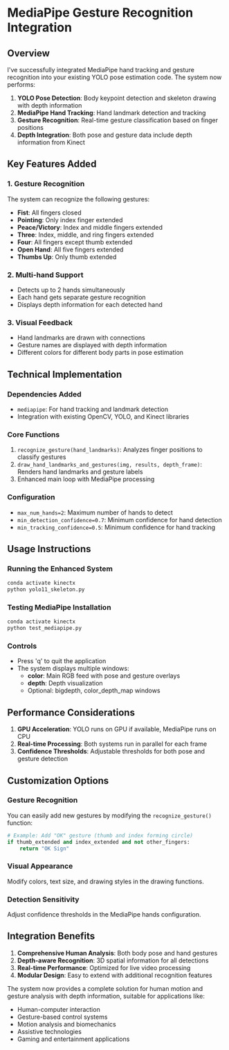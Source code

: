 # MediaPipe Gesture Recognition Integration

## Overview
I've successfully integrated MediaPipe hand tracking and gesture recognition into your existing YOLO pose estimation code. The system now performs:

1. **YOLO Pose Detection**: Body keypoint detection and skeleton drawing with depth information
2. **MediaPipe Hand Tracking**: Hand landmark detection and tracking
3. **Gesture Recognition**: Real-time gesture classification based on finger positions
4. **Depth Integration**: Both pose and gesture data include depth information from Kinect

## Key Features Added

### 1. Gesture Recognition
The system can recognize the following gestures:
- **Fist**: All fingers closed
- **Pointing**: Only index finger extended
- **Peace/Victory**: Index and middle fingers extended
- **Three**: Index, middle, and ring fingers extended
- **Four**: All fingers except thumb extended
- **Open Hand**: All five fingers extended
- **Thumbs Up**: Only thumb extended

### 2. Multi-hand Support
- Detects up to 2 hands simultaneously
- Each hand gets separate gesture recognition
- Displays depth information for each detected hand

### 3. Visual Feedback
- Hand landmarks are drawn with connections
- Gesture names are displayed with depth information
- Different colors for different body parts in pose estimation

## Technical Implementation

### Dependencies Added
- `mediapipe`: For hand tracking and landmark detection
- Integration with existing OpenCV, YOLO, and Kinect libraries

### Core Functions
1. `recognize_gesture(hand_landmarks)`: Analyzes finger positions to classify gestures
2. `draw_hand_landmarks_and_gestures(img, results, depth_frame)`: Renders hand landmarks and gesture labels
3. Enhanced main loop with MediaPipe processing

### Configuration
- `max_num_hands=2`: Maximum number of hands to detect
- `min_detection_confidence=0.7`: Minimum confidence for hand detection
- `min_tracking_confidence=0.5`: Minimum confidence for hand tracking

## Usage Instructions

### Running the Enhanced System
```bash
conda activate kinectx
python yolo11_skeleton.py
```

### Testing MediaPipe Installation
```bash
conda activate kinectx
python test_mediapipe.py
```

### Controls
- Press 'q' to quit the application
- The system displays multiple windows:
  - **color**: Main RGB feed with pose and gesture overlays
  - **depth**: Depth visualization
  - Optional: bigdepth, color_depth_map windows

## Performance Considerations

1. **GPU Acceleration**: YOLO runs on GPU if available, MediaPipe runs on CPU
2. **Real-time Processing**: Both systems run in parallel for each frame
3. **Confidence Thresholds**: Adjustable thresholds for both pose and gesture detection

## Customization Options

### Gesture Recognition
You can easily add new gestures by modifying the `recognize_gesture()` function:
```python
# Example: Add "OK" gesture (thumb and index forming circle)
if thumb_extended and index_extended and not other_fingers:
    return "OK Sign"
```

### Visual Appearance
Modify colors, text size, and drawing styles in the drawing functions.

### Detection Sensitivity
Adjust confidence thresholds in the MediaPipe hands configuration.

## Integration Benefits

1. **Comprehensive Human Analysis**: Both body pose and hand gestures
2. **Depth-aware Recognition**: 3D spatial information for all detections
3. **Real-time Performance**: Optimized for live video processing
4. **Modular Design**: Easy to extend with additional recognition features

The system now provides a complete solution for human motion and gesture analysis with depth information, suitable for applications like:
- Human-computer interaction
- Gesture-based control systems
- Motion analysis and biomechanics
- Assistive technologies
- Gaming and entertainment applications
